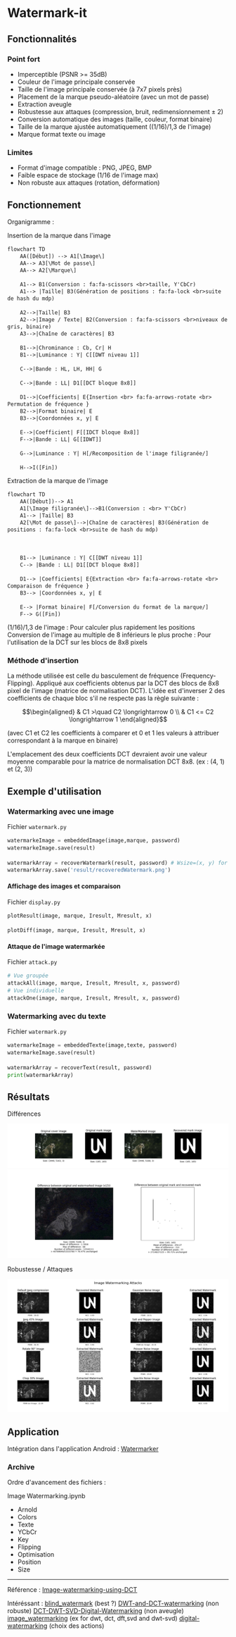 # Watermark-it


## Fonctionnalités

### Point fort
- Imperceptible (PSNR >= 35dB)
- Couleur de l'image principale conservée
- Taille de l'image principale conservée (à 7x7 pixels près)
- Placement de la marque pseudo-aléatoire (avec un mot de passe)
- Extraction aveugle
- Robustesse aux attaques (compression, bruit, redimensionnement ± 2)
- Conversion automatique des images (taille, couleur, format binaire)
- Taille de la marque ajustée automatiquement ((1/16)/1,3 de l'image)
- Marque format texte ou image

### Limites
- Format d'image compatible : PNG, JPEG, BMP
- Faible espace de stockage (1/16 de l'image max)
- Non robuste aux attaques (rotation, déformation)



## Fonctionnement

Organigramme :

Insertion de la marque dans l'image
```mermaid
flowchart TD
    AA([Début]) --> A1[\Image\]
    AA--> A3[\Mot de passe\]
    AA--> A2[\Marque\]

    A1--> B1(Conversion : fa:fa-scissors <br>taille, Y'CbCr)
    A1--> |Taille| B3(Génération de positions : fa:fa-lock <br>suite de hash du mdp)
    
    A2-->|Taille| B3
    A2-->|Image / Texte| B2(Conversion : fa:fa-scissors <br>niveaux de gris, binaire)
    A3-->|Chaîne de caractères| B3

    B1-->|Chrominance : Cb, Cr| H
    B1-->|Luminance : Y| C[[DWT niveau 1]]

    C-->|Bande : HL, LH, HH| G

    C-->|Bande : LL| D1[[DCT bloque 8x8]] 

    D1-->|Coefficients| E{Insertion <br> fa:fa-arrows-rotate <br> Permutation de fréquence }
    B2-->|Format binaire| E
    B3-->|Coordonnées x, y| E

    E-->|Coefficient| F[[IDCT bloque 8x8]]
    F-->|Bande : LL| G[[IDWT]]
    
    G-->|Luminance : Y| H[/Recomposition de l'image filigranée/]
    
    H-->I([Fin])
```

Extraction de la marque de l'image
```mermaid
flowchart TD
    AA([Début])--> A1
    A1[\Image filigranée\]-->B1(Conversion : <br> Y'CbCr)
    A1--> |Taille| B3
    A2[\Mot de passe\]-->|Chaîne de caractères| B3(Génération de positions : fa:fa-lock <br>suite de hash du mdp)

    

    B1--> |Luminance : Y| C[[DWT niveau 1]]
    C--> |Bande : LL| D1[[DCT bloque 8x8]]  

    D1--> |Coefficients| E{Extraction <br> fa:fa-arrows-rotate <br> Comparaison de fréquence }
    B3--> |Coordonnées x, y| E

    E--> |Format binaire| F[/Conversion du format de la marque/]
    F--> G([Fin])
```

(1/16)/1,3 de l'image : Pour calculer plus rapidement les positions
Conversion de l'image au multiple de 8 inférieurs le plus proche : Pour l'utilisation de la DCT sur les blocs de 8x8 pixels


### Méthode d'insertion

La méthode utilisée est celle du basculement de fréquence (Frequency-Flipping). Appliqué aux coefficients obtenus par la DCT des blocs de 8x8 pixel de l'image (matrice de normalisation DCT). L'idée est d'inverser 2 des coefficients de chaque bloc s'il ne respecte pas la règle suivante :

$$\begin{aligned}
& C1 >\quad C2 \longrightarrow 0 \\
& C1 <= C2 \longrightarrow 1
\end{aligned}$$

(avec C1 et C2 les coefficients à comparer et 0 et 1 les valeurs à attribuer correspondant à la marque en binaire)

L'emplacement des deux coefficients DCT devraient avoir une valeur moyenne comparable pour la matrice de normalisation DCT 8x8. (ex : (4, 1) et (2, 3))


## Exemple d'utilisation

### Watermarking avec une image
Fichier `watermark.py`
```python
watermarkeImage = embeddedImage(image,marque, password) 
watermarkeImage.save(result)

watermarkArray = recoverWatermark(result, password) # Wsize=(x, y) for specific mark
watermarkArray.save('result/recoveredWatermark.png')
```

#### Affichage des images et comparaison
Fichier `display.py`
```python
plotResult(image, marque, Iresult, Mresult, x)

plotDiff(image, marque, Iresult, Mresult, x) 
```
#### Attaque de l'image watermarkée
Fichier `attack.py`
```python
# Vue groupée
attackAll(image, marque, Iresult, Mresult, x, password)
# Vue individuelle
attackOne(image, marque, Iresult, Mresult, x, password)
```

### Watermarking avec du texte
Fichier `watermark.py`
```python
watermarkeImage = embeddedTexte(image,texte, password)
watermarkeImage.save(result)

watermarkArray = recoverText(result, password)
print(watermarkArray)
```

## Résultats

Différences

![display1](./result/display1.png)
![display2](./result/display2.png)


Robustesse / Attaques

![attack](./result/attack.png)


## Application

Intégration dans l'application Android : [Watermarker](https://github.com/Skelrin/Watermarker)


### Archive

Ordre d'avancement des fichiers : 

Image Watermarking.ipynb
- Arnold
- Colors
- Texte
- YCbCr
- Key
- Flipping
- Optimisation
- Position
- Size


---

Référence : 
[Image-watermarking-using-DCT](https://github.com/voilentKiller0/Image-watermarking-using-DCT)

Intéréssant :
[blind_watermark](https://github.com/guofei9987/blind_watermark) (best ?)
[DWT-and-DCT-watermarking](https://github.com/ChanonTonmai/DWT-and-DCT-watermarking) (non robuste)
[DCT-DWT-SVD-Digital-Watermarking](https://github.com/cyanaryan/DCT-DWT-SVD-Digital-Watermarking) (non aveugle)
[image_watermarking](https://github.com/lakshitadodeja/image_watermarking) (ex for dwt, dct, dft,svd and dwt-svd)
[digital-watermarking](https://github.com/hieunguyen1053/digital-watermarking) (choix des actions)
